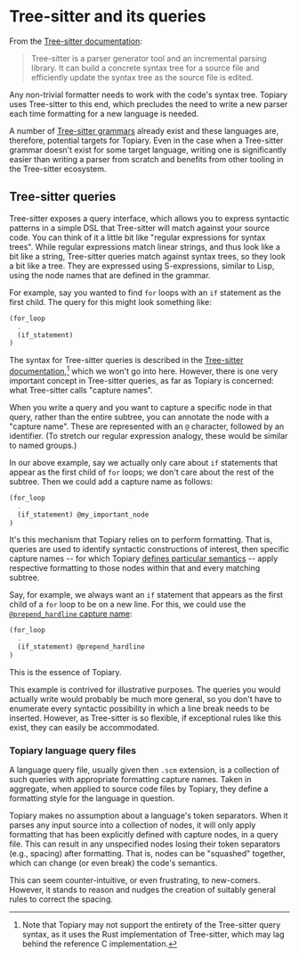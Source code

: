 # Tree-sitter and its queries

From the [Tree-sitter documentation][tree-sitter:intro]:

> Tree-sitter is a parser generator tool and an incremental parsing
> library. It can build a concrete syntax tree for a source file and
> efficiently update the syntax tree as the source file is edited.

Any non-trivial formatter needs to work with the code's syntax tree.
Topiary uses Tree-sitter to this end, which precludes the need to write
a new parser each time formatting for a new language is needed.

A number of [Tree-sitter grammars][tree-sitter:known-grammars] already
exist and these languages are, therefore, potential targets for Topiary.
Even in the case when a Tree-sitter grammar doesn't exist for some
target language, writing one is significantly easier than writing a
parser from scratch and benefits from other tooling in the Tree-sitter
ecosystem.

## Tree-sitter queries

Tree-sitter exposes a query interface, which allows you to express
syntactic patterns in a simple DSL that Tree-sitter will match against
your source code. You can think of it a little bit like "regular
expressions for syntax trees". While regular expressions match linear
strings, and thus look like a bit like a string, Tree-sitter queries
match against syntax trees, so they look a bit like a tree. They are
expressed using S-expressions, similar to Lisp, using the node names
that are defined in the grammar.

For example, say you wanted to find `for` loops with an `if` statement
as the first child. The query for this might look something like:

```scheme
(for_loop
  .
  (if_statement)
)
```

The syntax for Tree-sitter queries is described in the [Tree-sitter
documentation][tree-sitter:queries],[^support] which we won't go into
here. However, there is one very important concept in Tree-sitter
queries, as far as Topiary is concerned: what Tree-sitter calls "capture
names".

When you write a query and you want to capture a specific node in that
query, rather than the entire subtree, you can annotate the node with a
"capture name". These are represented with an `@` character, followed by
an identifier. (To stretch our regular expression analogy, these would
be similar to named groups.)

In our above example, say we actually only care about `if` statements
that appear as the first child of `for` loops; we don't care about the
rest of the subtree. Then we could add a capture name as follows:

```scheme
(for_loop
  .
  (if_statement) @my_important_node
)
```

It's this mechanism that Topiary relies on to perform formatting. That
is, queries are used to identify syntactic constructions of interest,
then specific capture names -- for which Topiary [defines particular
semantics](../reference/capture-names/index.md) -- apply respective
formatting to those nodes within that and every matching subtree.

Say, for example, we always want an `if` statement that appears as the
first child of a `for` loop to be on a new line. For this, we could use
the [`@prepend_hardline` capture name](../reference/capture-names/vertical-spacing.md#append_hardline--prepend_hardline):

```scheme
(for_loop
  .
  (if_statement) @prepend_hardline
)
```

This is the essence of Topiary.

<div class="warning">
This example is contrived for illustrative purposes. The queries you
would actually write would probably be much more general, so you don't
have to enumerate every syntactic possibility in which a line break
needs to be inserted. However, as Tree-sitter is so flexible, if
exceptional rules like this exist, they can easily be accommodated.
</div>

### Topiary language query files

A language query file, usually given then `.scm` extension, is a
collection of such queries with appropriate formatting capture names.
Taken in aggregate, when applied to source code files by Topiary, they
define a formatting style for the language in question.

<div class="warning">
Topiary makes no assumption about a language's token separators. When
it parses any input source into a collection of nodes, it will only
apply formatting that has been explicitly defined with capture nodes, in
a query file. This can result in any unspecified nodes losing their
token separators (e.g., spacing) after formatting. That is, nodes can be
"squashed" together, which can change (or even break) the code's
semantics.

This can seem counter-intuitive, or even frustrating, to new-comers.
However, it stands to reason and nudges the creation of suitably general
rules to correct the spacing.
</div>

<!-- Footnotes -->

[^support]:
    Note that Topiary may not support the entirety of the Tree-sitter
    query syntax, as it uses the Rust implementation of Tree-sitter,
    which may lag behind the reference C implementation.

<!-- Links -->
[tree-sitter:intro]: https://tree-sitter.github.io/tree-sitter
[tree-sitter:known-grammars]: https://github.com/tree-sitter/tree-sitter/wiki/List-of-parsers
[tree-sitter:queries]: https://tree-sitter.github.io/tree-sitter/using-parsers/queries/index.html
